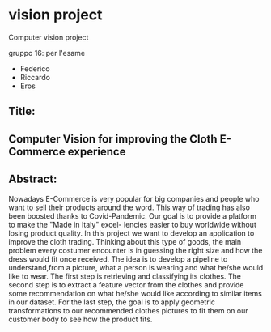 # vision project
Computer vision project 

 gruppo 16: per l'esame

 - Federico
 - Riccardo
 - Eros

 ## Title:
 ## Computer Vision for improving the Cloth E-Commerce experience

## Abstract:

Nowadays E-Commerce is very popular for big companies and people who want to sell
their products around the word. This way of trading has also been boosted thanks to
Covid-Pandemic. Our goal is to provide a platform to make the "Made in Italy" excel-
lencies easier to buy worldwide without losing product quality. In this project we want to
develop an application to improve the cloth trading. Thinking about this type of goods,
the main problem every costumer encounter is in guessing the right size and how the dress
would fit once received. The idea is to develop a pipeline to understand,from a picture,
what a person is wearing and what he/she would like to wear. The first step is retrieving
and classifying its clothes. The second step is to extract a feature vector from the clothes
and provide some recommendation on what he/she would like according to similar items
in our dataset. For the last step, the goal is to apply geometric transformations to our
recommended clothes pictures to fit them on our customer body to see how the product
fits.